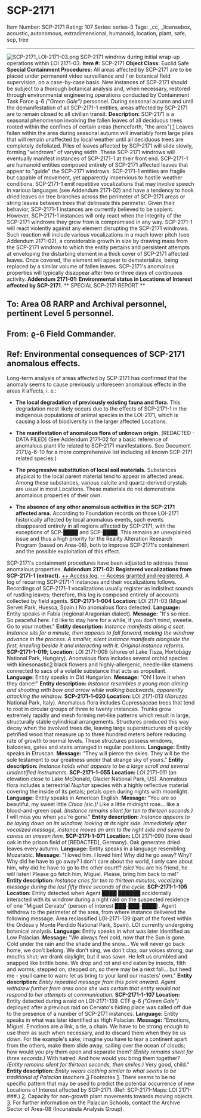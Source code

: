 # SCP-2171
Item Number: SCP-2171
Rating: 107
Series: series-3
Tags: _cc, _licensebox, acoustic, autonomous, extradimensional, humanoid, location, plant, safe, scp, tree

---

![SCP-2171_LOI-2171-03.png](https://scp-wiki.wdfiles.com/local--files/scp-2171/SCP-2171_LOI-2171-03.png)
SCP-2171 windrow during initial wrap-up operations within LOI 2171-03.
**Item #:** SCP-2171
**Object Class:** Euclid Safe
**Special Containment Procedures:** All areas affected by SCP-2171 are to be placed under permanent video surveillance and / or botanical field supervision, on a case-by-case basis.
New instances of SCP-2171 should be subject to a thorough botanical analysis and, when necessary, restored through environmental engineering operations conducted by Containment Task Force ϱ-6 _("Green Gale")_ personnel.
During seasonal autumn and until the demanifestation of all SCP-2171-1 entities, areas affected by SCP-2171 are to remain closed to all civilian transit.
**Description:** SCP-2171 is a seasonal phenomenon involving the fallen leaves of all deciduous trees rooted within the confines of certain areas (henceforth, "the area").[1](javascript:;) Leaves fallen within the area during seasonal autumn will invariably form large piles that will remain unaffected by local weather until all deciduous trees are completely defoliated. Piles of leaves affected by SCP-2171 will slide slowly, forming "windrows" of varying width. These SCP-2171 windrows will eventually manifest instances of SCP-2171-1 at their front end.
SCP-2171-1 are humanoid entities composed entirely of SCP-2171 affected leaves that appear to "guide" the SCP-2171 windrows. SCP-2171-1 entities are fragile but capable of movement, yet apparently impervious to hostile weather conditions. SCP-2171-1 emit repetitive vocalizations that may involve speech in various languages (see Addendum 2171-02) and have a tendency to hook dried leaves on tree branches across the perimeter of SCP-2171 areas or string leaves between trees that delineate this perimeter.
Given their behavior, SCP-2171-1 instances are currently believed to be sapient. However, SCP-2171-1 instances will only react when the integrity of the SCP-2171 windrows they grow from is compromised in any way.
SCP-2171-1 will react violently against any element disrupting the SCP-2171 windrows. Such reaction will include various vocalizations in a much lower pitch (see Addendum 2171-02), a considerable growth in size by drawing mass from the SCP-2171 windrow to which the entity pertains and persistent attempts at enveloping the disturbing element in a thick cover of SCP-2171 affected leaves. Once covered, the element will appear to dematerialize, being replaced by a similar volume of fallen leaves.
SCP-2171's anomalous properties will typically disappear after two or three days of continuous activity.
**Addendum 2171-01: Environmental status in Locations of Interest affected by SCP-2171.**
** SPECIAL SCP-2171 REPORT **
  
**To:** Area 08 RARP and Archival personnel, pertinent Level 5 personnel.  
---  
**From:** ϱ-6 Field Commander.  
---  
**Ref:** Environmental consequences of SCP-2171 anomalous effects.  
---  
Long-term analysis of areas affected by SCP-2171 has confirmed that the anomaly seems to cause previously unforeseen anomalous effects in the areas it affects, i. e.:
  * **The local degradation of previously existing fauna and flora.** This degradation most likely occurs due to the effects of SCP-2171-1 in the indigenous populations of animal species in the LOI-2171, which is causing a loss of biodiversity in the larger affected Locations.

  * **The manifestation of anomalous flora of unknown origin.** [REDACTED - DATA FILED] (See Addendum 2171-02 for a basic reference of anomalous plant life related to SCP-2171 manifestations. See Document 2171/ϱ-6-10 for a more comprehensive list including all known SCP-2171 related species.)

  * **The progressive substitution of local soil materials.** Substances atypical to the local parent material tend to appear in affected areas. Among these substances, various calcite and quartz-derived crystals are usual in most Locations. These materials do not demonstrate anomalous properties of their own.

  * **The absence of any other anomalous activities in the SCP-2171 affected area.** According to Foundation records on those LOI-2171 historically affected by local anomalous events, such events disappeared entirely in all regions affected by SCP-2171, with the exceptions of SCP-████ and SCP-████. This remains an unexplained issue and thus a high priority for the Reality Alteration Research Program (based on Area-08), both to improve SCP-2171's containment and the possible exploitation of this effect.

SCP-2171's containment procedures have been adjusted to address these anomalous properties.
**Addendum 2171-02: Registered vocalizations from SCP-2171-1 (extract).**
[++ Access log.](javascript:;)
[\-- Access granted and registered.](javascript:;)
A log of recurring SCP-2171-1 instances and their vocalizations follows. Recordings of SCP-2171-1 vocalizations usually register as indistinct sounds of rustling leaves; therefore, this log is composed entirely of accounts collected by field agents.
**SCP-2171-1-004**
**Location:** LOI 2171-03 (Miguel Servet Park, Huesca, Spain.) No anomalous flora detected.
**Language:** Entity speaks in Fabla (regional Aragonian dialect).
**Message:** "It's so nice. So peaceful here. I'd like to stay here for a while, if you don't mind, sweetie. Go to your mother."
**Entity description:** _Instance manifests along a seat. Instance sits for a minute, then appears to fall forward, making the windrow advance in the process. A smaller, silent instance manifests alongside the first, kneeling beside it and interacting with it. Original instance reforms._
**SCP-2171-1-019;**
**Location:** LOI 2171-009 (shores of Lake Tisza, Hortobágy National Park, Hungary). Anomalous flora includes several orchid species with kinesonastic[2](javascript:;) black flowers and highly-allergenic, needle-like stamens connected to sacs of a volatile substance that acts as propellant.
**Language:** Entity speaks in Old Hungarian.
**Message:** "Oh! I love it when they dance!"
**Entity description:** _Instance resembles a young man aiming and shooting with bow and arrow while walking backwards, apparently attacking the windrow._
**SCP-2171-1-020**
**Location:** LOI 2171-013 (Abruzzo National Park, Italy). Anomalous flora includes Cupressaceae trees that tend to root in circular groups of three to twenty instances. Trunks grow extremely rapidly and mesh forming net-like patterns which result in large, structurally stable cylindrical arrangements. Structures produced this way decay when the involved trees die, leaving large superstructures of quickly petrified wood that measure up to three hundred meters before reducing rate of growth to normal levels. These structures possess windows, balconies, gates and stairs arranged in regular positions.
**Language:** Entity speaks in Etruscan.
**Message:** "They will pierce the skies. They will be the sole testament to our greatness under that strange sky of yours."
**Entity description:** _Instance holds what appears to be a large scroll and several unidentified instruments._
**SCP-2171-1-055**
**Location:** LOI 2171-011 (an elevation close to Lake McDonald, Glacier National Park, US). Anomalous flora includes a terrestrial _Nuphar_ species with a highly reflective material covering the inside of its petals; petals open during nights with moonlight.
**Language:** Entity speaks in American English.
**Message:** "You are so beautiful, my sweet little _Chica (sic.)!_ Like a little midnight rose… like a blood-and-green opal. _(Instance remains silent for ten to thirteen seconds.)_ I will miss you when you're gone."
**Entity description:** _Instance appears to be laying down on its windrow, looking at its right side. Immediately after vocalized message, instance moves an arm to the right side and seems to caress an unseen item._
**SCP-2171-1-071**
**Location:** LOI 2171-090 (lone dead oak in the prison field of [REDACTED], Germany). Oak generates dried leaves every autumn.
**Language:** Entity speaks in a language resembling Mozarabic.
**Message:** "I loved him. I loved him! Why did he go away? Why? Why did he have to go away? I don't care about the world, I only care about him, why did he have to go to the other court!? _(sic)_ You are his friend, he will listen! Please go fetch him, Miguel. Please, bring him back to me!"
**Entity description:** _Instance cries for ten to thirteen minutes, vocalizing message during the last fifty three seconds of the cycle._
**SCP-2171-1-105**
**Location:** Entity detected when Agent ████ ██████ accidentally interacted with its windrow during a night raid on the suspected residence of one "Miguel Cervato" (person of interest ███-███-████). Agent withdrew to the perimeter of the area, from where instance delivered the following message. Area reclassified LOI-2171-139 (part of the forest within the Ordesa y Monte Perdido National Park, Spain). LOI currently undergoing botanical analysis.
**Language:** Entity speaks in what was later identified as Low Palacian.
**Message:** "We always feel cold, now that the Sun is gone. Cold under the rain and the shade and the snow… We will never go back home, we don't belong. We don't sing, we don't clap, our voices strong, our mouths shut; we drank daylight, but it was sawn. He left us crumbled and snapped like brittle bone. We drop and rot and end eaten by insects, filth and worms, stepped on, stepped on, so there may be a next fall… but heed me - you I came to warn: let us bring to your land our masters' own."
**Entity description:** _Entity repeated message from this point onward. Agent withdrew further from area once she was certain that entity would not respond to her attempts at communication._
**SCP-2171-1-107**
**Location:** Entity detected during a raid on LOI-2171-139. CTF ϱ-6 _("Green Gale")_ deployed after a previous raid on Cervato's hiding place was called off due to the presence of a number of SCP-2171 instances.
**Language:** Entity speaks in what was later identified as High Palacian.
**Message:** "Emotions, Miguel. Emotions are a link, a tie, a chain. We have to be strong enough to use them as such when necessary, and to discard them when they tie us down. For the example's sake; imagine you have to tear a continent apart from the others, make them slide away, sailing over the ocean of clouds; how would you pry them open and separate them? _(Entity remains silent for three seconds.)_ With hatred. And how would you bring them together? _(Entity remains silent for thirteen seconds, then smiles.)_ Very good, child."
**Entity description:** _Entity wears clothing similar to what seems to be traditional of Palacian teachers._[3](javascript:;)
Footnotes
[1](javascript:;). There seems to be no specific pattern that may be used to predict the potential occurrence of new Locations of Interest affected by SCP-2171. (Ref: SCP-2171-Maps: LOI 2171-###.)
[2](javascript:;). Capacity for non-growth plant movements towards moving objects.
[3](javascript:;). For further information on the Palacian Schools, contact the Archive Sector of Area-08 (Incunabula Analysis Group).